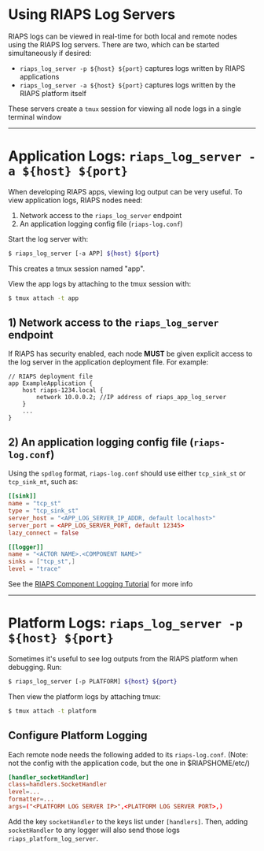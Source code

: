 # Using RIAPS Log Servers
RIAPS logs can be viewed in real-time for both local and remote nodes using the RIAPS log servers. 
There are two, which can be started simultaneously if desired:

- `riaps_log_server -p ${host} ${port}` captures logs written by RIAPS applications
- `riaps_log_server -a ${host} ${port}` captures logs written by the RIAPS platform itself

These servers create a `tmux` session for viewing all node logs in a single terminal window

---

# Application Logs: `riaps_log_server -a ${host} ${port}`
When developing RIAPS apps, viewing log output can be very useful. To view application logs, RIAPS nodes need:
1. Network access to the `riaps_log_server` endpoint
2. An application logging config file (`riaps-log.conf`)

Start the log server with:
```bash
$ riaps_log_server [-a APP] ${host} ${port}
```
This creates a tmux session named "app".

View the app logs by attaching to the tmux session with:
```bash
$ tmux attach -t app
```

## 1) Network access to the `riaps_log_server` endpoint

If RIAPS has security enabled, each node **MUST** be given explicit access to the log server in the application deployment file. For example:
```
// RIAPS deployment file
app ExampleApplication {
    host riaps-1234.local {
        network 10.0.0.2; //IP address of riaps_app_log_server
    }
    ...
}
```



## 2) An application logging config file (`riaps-log.conf`)
Using the `spdlog` format, `riaps-log.conf` should use either `tcp_sink_st` or `tcp_sink_mt`, such as:
```conf
[[sink]]
name = "tcp_st"
type = "tcp_sink_st"
server_host = "<APP_LOG_SERVER_IP_ADDR, default localhost>"
server_port = <APP_LOG_SERVER_PORT, default 12345>
lazy_connect = false

[[logger]]
name = "<ACTOR NAME>.<COMPONENT NAME>"
sinks = ["tcp_st",]
level = "trace"
```
See the [RIAPS Component Logging Tutorial](https://riaps.github.io/tutorials/logging.html) for more info

---

# Platform Logs: `riaps_log_server -p ${host} ${port}`
Sometimes it's useful to see log outputs from the RIAPS platform when debugging.
Run:
```bash
$ riaps_log_server [-p PLATFORM] ${host} ${port}
```
Then view the platform logs by attaching tmux:
```bash
$ tmux attach -t platform
```

## Configure Platform Logging
Each remote node needs the following added to its `riaps-log.conf`. (Note: not the config with the application code, but the one in $RIAPSHOME/etc/)
```conf
[handler_socketHandler]
class=handlers.SocketHandler
level=...
formatter=...
args=("<PLATFORM LOG SERVER IP>",<PLATFORM LOG SERVER PORT>,)
```
Add the key `socketHandler` to the keys list under `[handlers]`. Then, adding `socketHandler` to any logger will also send those logs `riaps_platform_log_server`.